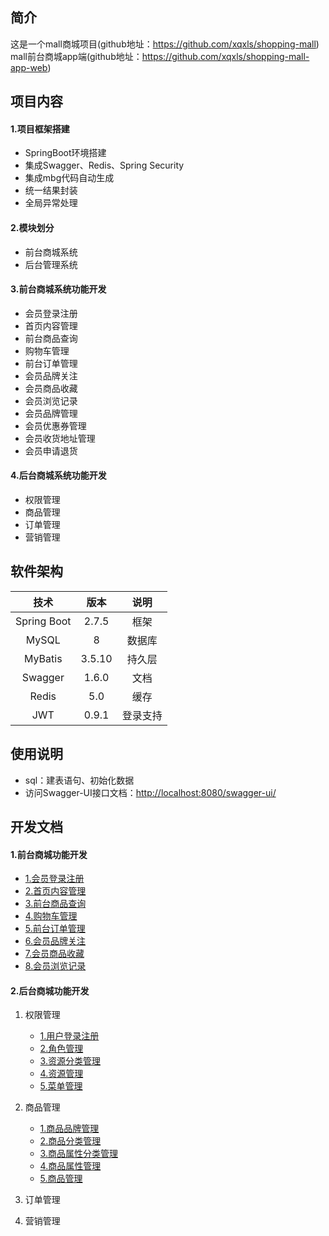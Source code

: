 ## 简介

这是一个mall商城项目(github地址：https://github.com/xqxls/shopping-mall)
mall前台商城app端(github地址：https://github.com/xqxls/shopping-mall-app-web)


## 项目内容

#### 1.项目框架搭建

- SpringBoot环境搭建
- 集成Swagger、Redis、Spring Security
- 集成mbg代码自动生成
- 统一结果封装
- 全局异常处理

#### 2.模块划分

- 前台商城系统
- 后台管理系统

#### 3.前台商城系统功能开发

- 会员登录注册
- 首页内容管理
- 前台商品查询
- 购物车管理
- 前台订单管理
- 会员品牌关注
- 会员商品收藏
- 会员浏览记录
- 会员品牌管理
- 会员优惠券管理
- 会员收货地址管理
- 会员申请退货

#### 4.后台商城系统功能开发

- 权限管理
- 商品管理
- 订单管理
- 营销管理

## 软件架构

|    技术     |  版本  |   说明   |
| :---------: | :----: | :------: |
| Spring Boot | 2.7.5  |   框架   |
|    MySQL    |   8    |  数据库  |
|   MyBatis   | 3.5.10 |  持久层  |
|   Swagger   | 1.6.0  |   文档   |
|    Redis    |  5.0   |   缓存   |
|     JWT     | 0.9.1  | 登录支持 |

## 使用说明

- sql：建表语句、初始化数据
- 访问Swagger-UI接口文档：<http://localhost:8080/swagger-ui/>

## 开发文档

#### 1.前台商城功能开发

- [1.会员登录注册](/md/idea-plugin/project/mall/1.会员登录注册.md)
- [2.首页内容管理](/md/idea-plugin/project/mall/2.首页内容管理.md)
- [3.前台商品查询](/md/idea-plugin/project/mall/3.前台商品查询.md)
- [4.购物车管理](/md/idea-plugin/project/mall/4.购物车管理.md)
- [5.前台订单管理](/md/idea-plugin/project/mall/5.前台订单管理.md)
- [6.会员品牌关注](/md/idea-plugin/project/mall/6.会员品牌关注.md)
- [7.会员商品收藏](/md/idea-plugin/project/mall/7.会员商品收藏.md)
- [8.会员浏览记录](/md/idea-plugin/project/mall/8.会员浏览记录.md)

#### 2.后台商城功能开发

1. 权限管理

   - [1.用户登录注册](/md/idea-plugin/project/mall-admin/1.用户登录注册.md)
   - [2.角色管理](/md/idea-plugin/project/mall-admin/2.角色管理.md)
   - [3.资源分类管理](/md/idea-plugin/project/mall-admin/3.资源分类管理.md)
   - [4.资源管理](/md/idea-plugin/project/mall-admin/4.资源管理.md)
   - [5.菜单管理](/md/idea-plugin/project/mall-admin/5.菜单管理.md)

2. 商品管理

   - [1.商品品牌管理](/md/idea-plugin/project/mall-admin/1.商品品牌管理.md)
   - [2.商品分类管理](/md/idea-plugin/project/mall-admin/2.商品分类管理.md)
   - [3.商品属性分类管理](/md/idea-plugin/project/mall-admin/3.商品属性分类管理.md)
   - [4.商品属性管理](/md/idea-plugin/project/mall-admin/4.商品属性管理.md)
   - [5.商品管理](/md/idea-plugin/project/mall-admin/5.商品管理.md)

3. 订单管理

4. 营销管理